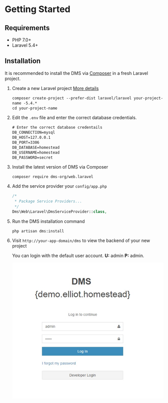 Getting Started
===============

Requirements
-------
 - PHP 7.0+
 - Laravel 5.4+

Installation
------------

It is recommended to install the DMS via [Composer](https://getcomposer.org/) in a fresh Laravel project.

 1. Create a new Laravel project [More details](https://laravel.com/docs/5.4/installation)
    
    ```
    composer create-project --prefer-dist laravel/laravel your-project-name -5.4.*    
    cd your-project-name
    ```
    
 2. Edit the `.env` file and enter the correct database credentials.
 
    ```
    # Enter the correct database credentails
    DB_CONNECTION=mysql
    DB_HOST=127.0.0.1
    DB_PORT=3306
    DB_DATABASE=homestead
    DB_USERNAME=homestead
    DB_PASSWORD=secret
    ```
    
 2. Install the latest version of DMS via Composer
 
    ```
    composer require dms-org/web.laravel
    ```
    
 3. Add the service provider your `config/app.php`
    
    ```php
    /*
     * Package Service Providers...
     */
    Dms\Web\Laravel\DmsServiceProvider::class,
    ```
  
 4. Run the DMS installation command
     
    ```
    php artisan dms:install
    ```

 5. Visit `http://your-app-domain/dms` to view the backend of your new project
    
    You can login with the default user account. **U:** admin **P:** admin.
    
    ![Login](/resources/images/cms/login-1.jpg)
